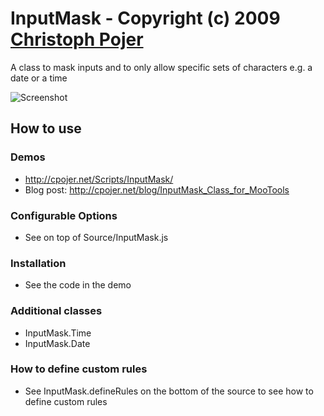 InputMask - Copyright (c) 2009 [Christoph Pojer](http://cpojer.net/)
=====================================================================================

A class to mask inputs and to only allow specific sets of characters e.g. a date or a time

![Screenshot](http://cpojer.net/Forge/InputMask.png)

How to use
----------

### Demos

* http://cpojer.net/Scripts/InputMask/
* Blog post: http://cpojer.net/blog/InputMask_Class_for_MooTools

### Configurable Options

* See on top of Source/InputMask.js

### Installation

* See the code in the demo

### Additional classes

* InputMask.Time
* InputMask.Date

### How to define custom rules

* See InputMask.defineRules on the bottom of the source to see how to define custom rules